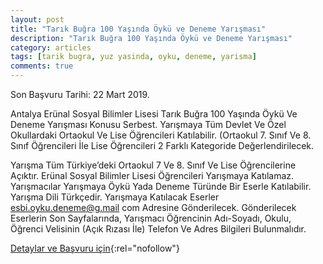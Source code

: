 ```yaml
---
layout: post
title: "Tarık Buğra 100 Yaşında Öykü ve Deneme Yarışması"
description: "Tarık Buğra 100 Yaşında Öykü ve Deneme Yarışması"
category: articles
tags: [tarik bugra, yuz yasinda, oyku, deneme, yarisma]
comments: true
---
```


Son Başvuru Tarihi: 22 Mart 2019. 

Antalya Erünal Sosyal Bilimler Lisesi Tarık Buğra 100 Yaşında Öykü Ve Deneme Yarışması Konusu Serbest. Yarışmaya Tüm Devlet Ve Özel Okullardaki Ortaokul Ve Lise Öğrencileri Katılabilir. (Ortaokul 7. Sınıf Ve 8. Sınıf Öğrencileri İle Lise Öğrencileri 2 Farklı Kategoride Değerlendirilecek.

Yarışma Tüm Türkiye’deki Ortaokul 7 Ve 8. Sınıf Ve Lise Öğrencilerine Açıktır. Erünal Sosyal Bilimler Lisesi Öğrencileri Yarışmaya Katılamaz. Yarışmacılar Yarışmaya Öykü Yada Deneme Türünde Bir Eserle Katılabilir. Yarışma Dili Türkçedir. Yarışmaya Katılacak Eserler esbi.oyku.deneme@g.mail com Adresine Gönderilecek. Gönderilecek Eserlerin Son Sayfalarında, Yarışmacı Öğrencinin Adı-Soyadı, Okulu, Öğrenci Velisinin (Açık Rızası İle) Telefon Ve Adres Bilgileri Bulunmalıdır.

[Detaylar ve Başvuru için](https://www.guncel-egitim.org/tarik-bugra-100-yasinda-oyku-ve-deneme-yarismasi/?utm_source=edebiyatyarismalari.com&utm_medium=affiliate){:rel="nofollow"}